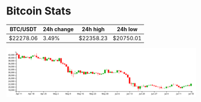 # Bitcoin Stats

BTC/USDT|24h change|24h high|24h low|
|---|---|---|---|
|$22278.06|3.49%|$22358.23|$20750.01|

<img src="./chart.svg">
